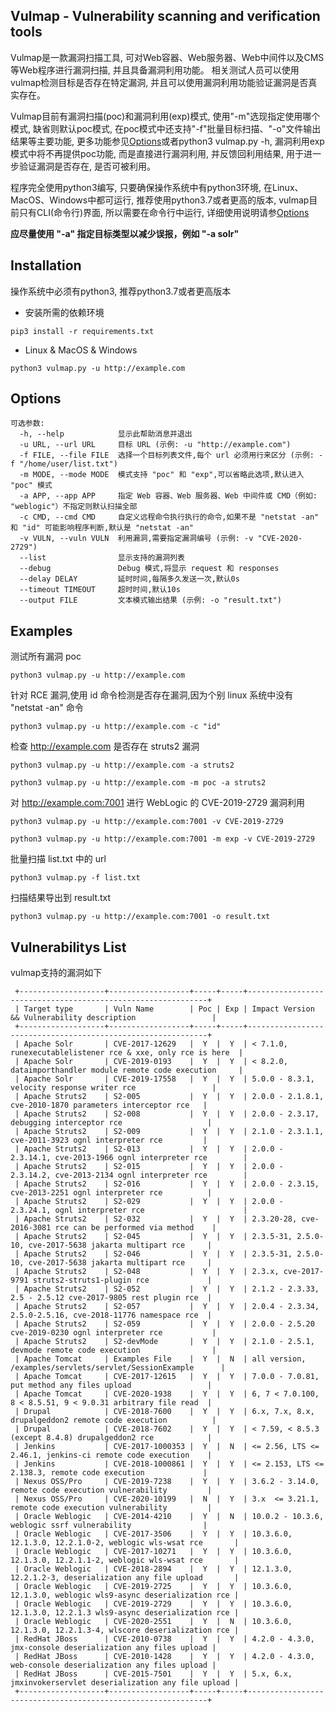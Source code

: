## Vulmap - Vulnerability scanning and verification tools
Vulmap是一款漏洞扫描工具, 可对Web容器、Web服务器、Web中间件以及CMS等Web程序进行漏洞扫描, 并且具备漏洞利用功能。
相关测试人员可以使用vulmap检测目标是否存在特定漏洞, 并且可以使用漏洞利用功能验证漏洞是否真实存在。

Vulmap目前有漏洞扫描(poc)和漏洞利用(exp)模式, 使用"-m"选现指定使用哪个模式, 缺省则默认poc模式, 在poc模式中还支持"-f"批量目标扫描、"-o"文件输出结果等主要功能, 更多功能参见[Options](https://github.com/zhzyker/vulmap/#options)或者python3 vulmap.py -h, 漏洞利用exp模式中将不再提供poc功能, 而是直接进行漏洞利用, 并反馈回利用结果, 用于进一步验证漏洞是否存在, 是否可被利用。

程序完全使用python3编写, 只要确保操作系统中有python3环境, 在Linux、MacOS、Windows中都可运行, 推荐使用python3.7或者更高的版本, vulmap目前只有CLI(命令行)界面, 所以需要在命令行中运行, 详细使用说明请参[Options](https://github.com/zhzyker/vulmap/#options)

**应尽量使用 "-a" 指定目标类型以减少误报，例如 "-a solr"**  

## Installation
操作系统中必须有python3, 推荐python3.7或者更高版本
* 安装所需的依赖环境
```
pip3 install -r requirements.txt
```
* Linux & MacOS & Windows
```
python3 vulmap.py -u http://example.com
```

## Options
``` 
可选参数:
  -h, --help            显示此帮助消息并退出
  -u URL, --url URL     目标 URL (示例: -u "http://example.com")
  -f FILE, --file FILE  选择一个目标列表文件,每个 url 必须用行来区分 (示例: -f "/home/user/list.txt")
  -m MODE, --mode MODE  模式支持 "poc" 和 "exp",可以省略此选项,默认进入 "poc" 模式
  -a APP, --app APP     指定 Web 容器、Web 服务器、Web 中间件或 CMD（例如: "weblogic"）不指定则默认扫描全部
  -c CMD, --cmd CMD     自定义远程命令执行执行的命令,如果不是 "netstat -an" 和 "id" 可能影响程序判断,默认是 "netstat -an"
  -v VULN, --vuln VULN  利用漏洞,需要指定漏洞编号 (示例: -v "CVE-2020-2729")
  --list                显示支持的漏洞列表
  --debug               Debug 模式,将显示 request 和 responses
  --delay DELAY         延时时间,每隔多久发送一次,默认0s
  --timeout TIMEOUT     超时时间,默认10s
  --output FILE         文本模式输出结果 (示例: -o "result.txt")
```
## Examples
测试所有漏洞 poc
```
python3 vulmap.py -u http://example.com
```
针对 RCE 漏洞,使用 id 命令检测是否存在漏洞,因为个别 linux 系统中没有 "netstat -an" 命令
```
python3 vulmap.py -u http://example.com -c "id"
```

检查 http://example.com 是否存在 struts2 漏洞
```
python3 vulmap.py -u http://example.com -a struts2
```
```
python3 vulmap.py -u http://example.com -m poc -a struts2
```
对 http://example.com:7001 进行 WebLogic 的 CVE-2019-2729 漏洞利用
```
python3 vulmap.py -u http://example.com:7001 -v CVE-2019-2729
```
```
python3 vulmap.py -u http://example.com:7001 -m exp -v CVE-2019-2729
```
批量扫描 list.txt 中的 url
```
python3 vulmap.py -f list.txt
```
扫描结果导出到 result.txt
```
python3 vulmap.py -u http://example.com:7001 -o result.txt
```

## Vulnerabilitys List
vulmap支持的漏洞如下
```
 +-------------------+------------------+-----+-----+-------------------------------------------------------------+
 | Target type       | Vuln Name        | Poc | Exp | Impact Version && Vulnerability description                 |
 +-------------------+------------------+-----+-----+-------------------------------------------------------------+
 | Apache Solr       | CVE-2017-12629   |  Y  |  Y  | < 7.1.0, runexecutablelistener rce & xxe, only rce is here  |
 | Apache Solr       | CVE-2019-0193    |  Y  |  Y  | < 8.2.0, dataimporthandler module remote code execution     |
 | Apache Solr       | CVE-2019-17558   |  Y  |  Y  | 5.0.0 - 8.3.1, velocity response writer rce                 |
 | Apache Struts2    | S2-005           |  Y  |  Y  | 2.0.0 - 2.1.8.1, cve-2010-1870 parameters interceptor rce   |
 | Apache Struts2    | S2-008           |  Y  |  Y  | 2.0.0 - 2.3.17, debugging interceptor rce                   |
 | Apache Struts2    | S2-009           |  Y  |  Y  | 2.1.0 - 2.3.1.1, cve-2011-3923 ognl interpreter rce         |
 | Apache Struts2    | S2-013           |  Y  |  Y  | 2.0.0 - 2.3.14.1, cve-2013-1966 ognl interpreter rce        |
 | Apache Struts2    | S2-015           |  Y  |  Y  | 2.0.0 - 2.3.14.2, cve-2013-2134 ognl interpreter rce        |
 | Apache Struts2    | S2-016           |  Y  |  Y  | 2.0.0 - 2.3.15, cve-2013-2251 ognl interpreter rce          |
 | Apache Struts2    | S2-029           |  Y  |  Y  | 2.0.0 - 2.3.24.1, ognl interpreter rce                      |
 | Apache Struts2    | S2-032           |  Y  |  Y  | 2.3.20-28, cve-2016-3081 rce can be performed via method    |
 | Apache Struts2    | S2-045           |  Y  |  Y  | 2.3.5-31, 2.5.0-10, cve-2017-5638 jakarta multipart rce     |
 | Apache Struts2    | S2-046           |  Y  |  Y  | 2.3.5-31, 2.5.0-10, cve-2017-5638 jakarta multipart rce     |
 | Apache Struts2    | S2-048           |  Y  |  Y  | 2.3.x, cve-2017-9791 struts2-struts1-plugin rce             |
 | Apache Struts2    | S2-052           |  Y  |  Y  | 2.1.2 - 2.3.33, 2.5 - 2.5.12 cve-2017-9805 rest plugin rce  |
 | Apache Struts2    | S2-057           |  Y  |  Y  | 2.0.4 - 2.3.34, 2.5.0-2.5.16, cve-2018-11776 namespace rce  |
 | Apache Struts2    | S2-059           |  Y  |  Y  | 2.0.0 - 2.5.20 cve-2019-0230 ognl interpreter rce           |
 | Apache Struts2    | S2-devMode       |  Y  |  Y  | 2.1.0 - 2.5.1, devmode remote code execution                |
 | Apache Tomcat     | Examples File    |  Y  |  N  | all version, /examples/servlets/servlet/SessionExample      |
 | Apache Tomcat     | CVE-2017-12615   |  Y  |  Y  | 7.0.0 - 7.0.81, put method any files upload                 |
 | Apache Tomcat     | CVE-2020-1938    |  Y  |  Y  | 6, 7 < 7.0.100, 8 < 8.5.51, 9 < 9.0.31 arbitrary file read  |
 | Drupal            | CVE-2018-7600    |  Y  |  Y  | 6.x, 7.x, 8.x, drupalgeddon2 remote code execution          |
 | Drupal            | CVE-2018-7602    |  Y  |  Y  | < 7.59, < 8.5.3 (except 8.4.8) drupalgeddon2 rce            |
 | Jenkins           | CVE-2017-1000353 |  Y  |  N  | <= 2.56, LTS <= 2.46.1, jenkins-ci remote code execution    |
 | Jenkins           | CVE-2018-1000861 |  Y  |  Y  | <= 2.153, LTS <= 2.138.3, remote code execution             |
 | Nexus OSS/Pro     | CVE-2019-7238    |  Y  |  Y  | 3.6.2 - 3.14.0, remote code execution vulnerability         |
 | Nexus OSS/Pro     | CVE-2020-10199   |  N  |  Y  | 3.x  <= 3.21.1, remote code execution vulnerability         |
 | Oracle Weblogic   | CVE-2014-4210    |  Y  |  N  | 10.0.2 - 10.3.6, weblogic ssrf vulnerability                |
 | Oracle Weblogic   | CVE-2017-3506    |  Y  |  Y  | 10.3.6.0, 12.1.3.0, 12.2.1.0-2, weblogic wls-wsat rce       |
 | Oracle Weblogic   | CVE-2017-10271   |  Y  |  Y  | 10.3.6.0, 12.1.3.0, 12.2.1.1-2, weblogic wls-wsat rce       |
 | Oracle Weblogic   | CVE-2018-2894    |  Y  |  Y  | 12.1.3.0, 12.2.1.2-3, deserialization any file upload       |
 | Oracle Weblogic   | CVE-2019-2725    |  Y  |  Y  | 10.3.6.0, 12.1.3.0, weblogic wls9-async deserialization rce |
 | Oracle Weblogic   | CVE-2019-2729    |  Y  |  Y  | 10.3.6.0, 12.1.3.0, 12.2.1.3 wls9-async deserialization rce |
 | Oracle Weblogic   | CVE-2020-2551    |  Y  |  N  | 10.3.6.0, 12.1.3.0, 12.2.1.3-4, wlscore deserialization rce |
 | RedHat JBoss      | CVE-2010-0738    |  Y  |  Y  | 4.2.0 - 4.3.0, jmx-console deserialization any files upload |
 | RedHat JBoss      | CVE-2010-1428    |  Y  |  Y  | 4.2.0 - 4.3.0, web-console deserialization any files upload |
 | RedHat JBoss      | CVE-2015-7501    |  Y  |  Y  | 5.x, 6.x, jmxinvokerservlet deserialization any file upload |
 +-------------------+------------------+-----+-----+-------------------------------------------------------------+
```
